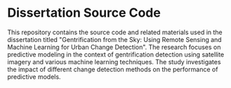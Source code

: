 # Dissertation Source Code

This repository contains the source code and related materials used in the dissertation titled "Gentrification from the Sky: Using Remote Sensing and Machine Learning for Urban Change Detection". The research focuses on predictive modeling in the context of gentrification detection using satellite imagery and various machine learning techniques. The study investigates the impact of different change detection methods on the performance of predictive models.
